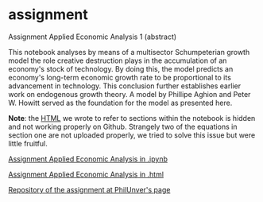 # assignment

Assignment Applied Economic Analysis 1 (abstract)


This notebook analyses by means of a multisector Schumpeterian growth model the role creative destruction plays in the accumulation of an economy's stock of technology. By doing this, the model predicts an economy's long-term economic growth rate to be proportional to its advancement in technology. This conclusion further establishes earlier work on endogenous growth theory. A model by Phillipe Aghion and Peter W. Howitt served as the foundation for the model as presented here. 


**Note**: the [HTML](https://github.com/Jacobs007/assignment/blob/master/HTML%20code.ipynb) we wrote to refer to sections within the notebook is hidden and not working properly on Github. Strangely two of the equations in section one are not uploaded properly, we tried to solve this issue but were little fruitful. 

[Assignment Applied Economic Analysis in .ipynb](https://github.com/Jacobs007/assignment/blob/master/Applied%20Economic%20Analysis%201%20Assignment%20Schumpeterian%20Model(6).ipynb)


[Assignment Applied Economic Analysis in .html](https://github.com/Jacobs007/assignment/blob/master/Applied%20Economic%20Analysis%201%20Assignment%20Schumpeterian%20Model(5).html)


[Repository of the assignment at PhilUnver's page](https://github.com/PhilUnver/assignments)
